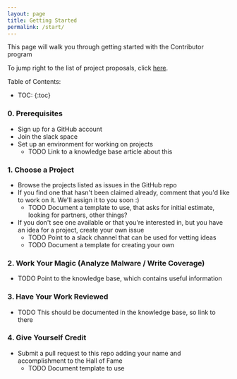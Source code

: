 ```yaml
---
layout: page
title: Getting Started
permalink: /start/
---
```

This page will walk you through getting started with the Contributor program

To jump right to the list of project proposals, click [here](https://github.com/recvfrom/contributor/issues).

Table of Contents:
- TOC:
{:toc}

### 0. Prerequisites
 - Sign up for a GitHub account
 - Join the slack space
 - Set up an environment for working on projects
    - TODO Link to a knowledge base article about this

### 1. Choose a Project
 - Browse the projects listed as issues in the GitHub repo
 - If you find one that hasn't been claimed already, comment that you'd like to work on it.  We'll assign it to you soon :)
    - TODO Document a template to use, that asks for initial estimate, looking for partners, other things?
 - If you don't see one available or that you're interested in, but you have an idea for a project, create your own issue
    - TODO Point to a slack channel that can be used for vetting ideas
    - TODO Document a template for creating your own

### 2. Work Your Magic (Analyze Malware / Write Coverage)
 - TODO Point to the knowledge base, which contains useful information

### 3. Have Your Work Reviewed
 - TODO This should be documented in the knowledge base, so link to there

### 4. Give Yourself Credit
 - Submit a pull request to this repo adding your name and accomplishment
   to the Hall of Fame
    - TODO Document template to use
